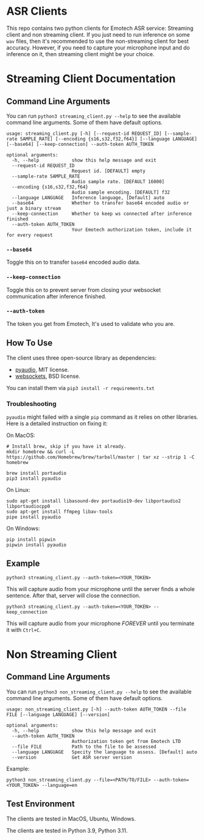 # ASR Clients
This repo contains two python clients for Emotech ASR service: Streaming client and non streaming client.
If you just need to run inference on some `wav` files, then it's recommended to use the non-streaming client for best accuracy.
However, if you need to capture your microphone input and do inference on it, then streaming client might be your choice.


# Streaming Client Documentation
## Command Line Arguments

You can run `python3 streaming_client.py --help` to see the available command line arguments. Some of them have default options.
```text
usage: streaming_client.py [-h] [--request-id REQUEST_ID] [--sample-rate SAMPLE_RATE] [--encoding {s16,s32,f32,f64}] [--language LANGUAGE] [--base64] [--keep-connection] --auth-token AUTH_TOKEN

optional arguments:
  -h, --help            show this help message and exit
  --request-id REQUEST_ID
                        Request id. [DEFAULT] empty
  --sample-rate SAMPLE_RATE
                        Audio sample rate. [DEFAULT 16000]
  --encoding {s16,s32,f32,f64}
                        Audio sample encoding. [DEFAULT] f32
  --language LANGUAGE   Inference language, [Default] auto
  --base64              Whether to transfer base64 encoded audio or just a binary stream
  --keep-connection     Whether to keep ws connected after inference finished
  --auth-token AUTH_TOKEN
                        Your Emotech authorization token, include it for every request
```

### `--base64`
Toggle this on to transfer `base64` encoded audio data.

### `--keep-connection`
Toggle this on to prevent server from closing your websocket communication after inference finished.

### `--auth-token`
The token you get from Emotech, It's used to validate who you are.

## How To Use
The client uses three open-source library as dependencies:
- [pyaudio](https://pypi.org/project/PyAudio/), MIT license.
- [websockets](https://pypi.org/project/websockets/), BSD license.


You can install them via `pip3 install -r requirements.txt`

### Troubleshooting
`pyaudio` might failed with a single `pip` command as it relies on other libraries. Here is a detailed instruction on fixing it:

On MacOS:
```shell
# Install brew, skip if you have it already.
mkdir homebrew && curl -L https://github.com/Homebrew/brew/tarball/master | tar xz --strip 1 -C homebrew

brew install portaudio
pip3 install pyaudio
```

On Linux:
```shell
sudo apt-get install libasound-dev portaudio19-dev libportaudio2 libportaudiocpp0
sudo apt-get install ffmpeg libav-tools
pipe install pyaudio
```

On Windows:
```shell
pip install pipwin
pipwin install pyaudio
```

## Example
```shell
python3 streaming_client.py --auth-token=<YOUR_TOKEN>
```
This will capture audio from your microphone until the server finds a whole sentence. After that, server will close the connection.

```shell
python3 streaming_client.py --auth-token=<YOUR_TOKEN> --keep_connection
```
This will capture audio from your microphone *FOREVER* until you terminate it with `Ctrl+C`.


# Non Streaming Client
## Command Line Arguments
You can run `python3 non_streaming_client.py --help` to see the available command line arguments. Some of them have default options.
```text
usage: non_streaming_client.py [-h] --auth-token AUTH_TOKEN --file FILE [--language LANGUAGE] [--version]

optional arguments:
  -h, --help            show this help message and exit
  --auth-token AUTH_TOKEN
                        Authorization token get from Emotech LTD
  --file FILE           Path to the file to be assessed
  --language LANGUAGE   Specity the language to assess. [Default] auto
  --version             Get ASR server version
```

Example:
```shell
python3 non_streaming_client.py --file=<PATH/TO/FILE> --auth-token=<YOUR_TOKEN> --language=en
```


## Test Environment
The clients are tested in MacOS, Ubuntu, Windows.

The clients are tested in Python 3.9, Python 3.11.
